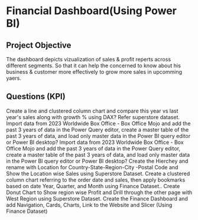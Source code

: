 # Financial Dashboard(Using Power BI)
 ## Project Objective
 The dashboard depicts vizualization of sales & profit reperts across different segments. So that it can help the concerned to know about his business & customer more effectively to grow more sales in upcomming yaers.
 ## Questions (KPI)
 Create a line and clustered column chart and compare this year vs last year's sales along with growth % using DAX? Refer superstore dataset.
 Import data from 2023 Worldwide Box Office - Box Office Mojo and add the past 3 years of data in the Power Query editor, create a master table of the past 3 years of data, and load only master data in the Power BI query editor or Power BI desktop?
 Import data from 2023 Worldwide Box Office - Box Office Mojo and add the past 3 years of data in the Power Query editor, create a master table of the past 3 years of data, and load only master data in the Power BI query editor or Power BI desktop?
 Create the Hierchey and rename with Location for Country-State-Region-City -Postal Code and Show the Location wise Sales using Superstore Dataset.
 Create a clustered column chart referring to the order date and sales, then apply bookmarks based on date  Year, Quarter, and Month using Finance Dataset..
 Create Donut Chart to Show region wise Profit and Drill through the other page with West Region using Superstore Dataset.
 Create the Finance Dashboard and add Navigation, Cards, Charts, Link to the Website and Slicer (Using Finance Dataset)
